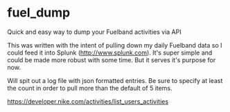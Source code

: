 # fuel_dump

Quick and easy way to dump your Fuelband activities via API

This was written with the intent of pulling down my daily Fuelband data so I
could feed it into Splunk (http://www.splunk.com). It's super simple and could
be made more robust with some time. But it serves it's purpose for now.

Will spit out a log file with json formatted entries. Be sure to specify at
least the count in order to pull more than the default of 5 items.

https://developer.nike.com/activities/list_users_activities
